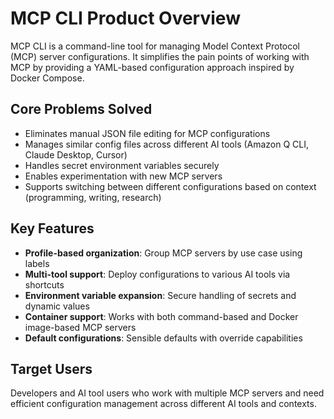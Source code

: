 # MCP CLI Product Overview

MCP CLI is a command-line tool for managing Model Context Protocol (MCP) server configurations. It simplifies the pain points of working with MCP by providing a YAML-based configuration approach inspired by Docker Compose.

## Core Problems Solved

- Eliminates manual JSON file editing for MCP configurations
- Manages similar config files across different AI tools (Amazon Q CLI, Claude Desktop, Cursor)
- Handles secret environment variables securely
- Enables experimentation with new MCP servers
- Supports switching between different configurations based on context (programming, writing, research)

## Key Features

- **Profile-based organization**: Group MCP servers by use case using labels
- **Multi-tool support**: Deploy configurations to various AI tools via shortcuts
- **Environment variable expansion**: Secure handling of secrets and dynamic values
- **Container support**: Works with both command-based and Docker image-based MCP servers
- **Default configurations**: Sensible defaults with override capabilities

## Target Users

Developers and AI tool users who work with multiple MCP servers and need efficient configuration management across different AI tools and contexts.
